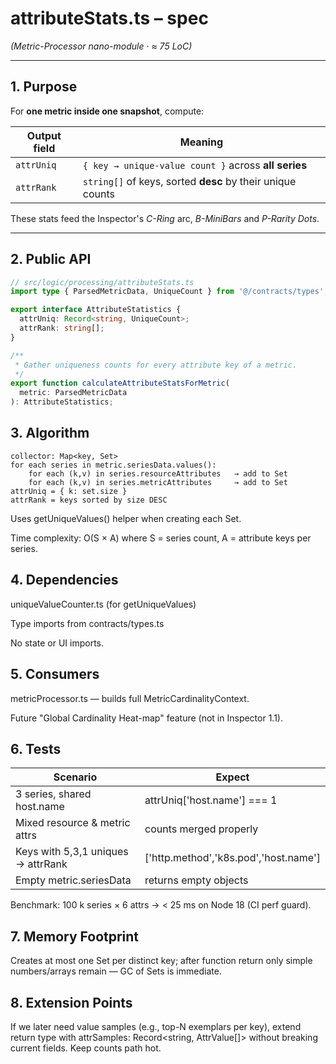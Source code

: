# attributeStats.ts – spec  
*(Metric-Processor nano-module · ≈ 75 LoC)*

---

## 1. Purpose

For **one metric inside one snapshot**, compute:

| Output field   | Meaning                                                     |
| -------------- | ----------------------------------------------------------- |
| `attrUniq`     | `{ key → unique-value count }` across **all series**        |
| `attrRank`     | `string[]` of keys, sorted **desc** by their unique counts  |

These stats feed the Inspector's *C-Ring* arc, *B-MiniBars* and *P-Rarity Dots*.

---

## 2. Public API

```ts
// src/logic/processing/attributeStats.ts
import type { ParsedMetricData, UniqueCount } from '@/contracts/types';

export interface AttributeStatistics {
  attrUniq: Record<string, UniqueCount>;
  attrRank: string[];
}

/**
 * Gather uniqueness counts for every attribute key of a metric.
 */
export function calculateAttributeStatsForMetric(
  metric: ParsedMetricData
): AttributeStatistics;
```

## 3. Algorithm

```
collector: Map<key, Set>
for each series in metric.seriesData.values():
    for each (k,v) in series.resourceAttributes   → add to Set
    for each (k,v) in series.metricAttributes     → add to Set
attrUniq = { k: set.size }
attrRank = keys sorted by size DESC
```

Uses getUniqueValues() helper when creating each Set.

Time complexity: O(S × A) where S = series count, A = attribute keys per series.

## 4. Dependencies
uniqueValueCounter.ts (for getUniqueValues)

Type imports from contracts/types.ts

No state or UI imports.

## 5. Consumers
metricProcessor.ts — builds full MetricCardinalityContext.

Future "Global Cardinality Heat-map" feature (not in Inspector 1.1).

## 6. Tests
| Scenario | Expect |
|----------|--------|
| 3 series, shared host.name | attrUniq['host.name'] === 1 |
| Mixed resource & metric attrs | counts merged properly |
| Keys with 5,3,1 uniques → attrRank | ['http.method','k8s.pod','host.name'] |
| Empty metric.seriesData | returns empty objects |

Benchmark: 100 k series × 6 attrs → < 25 ms on Node 18 (CI perf guard).

## 7. Memory Footprint
Creates at most one Set per distinct key; after function return only
simple numbers/arrays remain — GC of Sets is immediate.

## 8. Extension Points
If we later need value samples (e.g., top-N exemplars per key), extend return
type with attrSamples: Record<string, AttrValue[]> without breaking current
fields. Keep counts path hot.